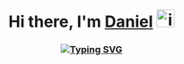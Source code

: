 <h1 align="center">Hi there, I'm <a href="https://daniilshat.ru/" target="_blank">Daniel</a> 
<img src="https://github.com/blackcater/blackcater/raw/main/images/Hi.gif" height="32" alt="img" /></h1>
<h3 align="center"><a href="https://git.io/typing-svg"><img src="https://readme-typing-svg.herokuapp.com?font=Fira+Code&pause=1000&width=435&lines=Frontend+developer%2C+Program+engineering+student." alt="Typing SVG" /></a></h3>

<!--
**eclipsemode/eclipsemode** is a ✨ _special_ ✨ repository because its `README.md` (this file) appears on your GitHub profile.

Here are some ideas to get you started:

- 🔭 I’m currently working on ...
- 🌱 I’m currently learning ...
- 👯 I’m looking to collaborate on ...
- 🤔 I’m looking for help with ...
- 💬 Ask me about ...
- 📫 How to reach me: ...
- 😄 Pronouns: ...
- ⚡ Fun fact: ...
-->
